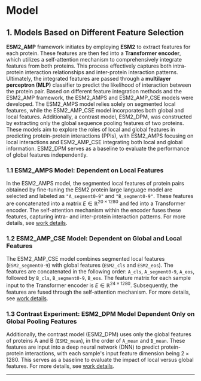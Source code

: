 # Model

## 1. Models Based on Different Feature Selection

**ESM2_AMP** framework initiates by employing **ESM2** to extract features for each protein. These features are then fed into a **Transformer encoder**, which utilizes a self-attention mechanism to comprehensively integrate features from both proteins. This process effectively captures both intra-protein interaction relationships and inter-protein interaction patterns. Ultimately, the integrated features are passed through a **multilayer perceptron (MLP)** classifier to predict the likelihood of interaction between the protein pair.
Based on different feature integration methods and the ESM2_AMP framework, the ESM2_AMPS and ESM2_AMP_CSE models were developed. The ESM2_AMPS model relies solely on segmented local features, while the ESM2_AMP_CSE model incorporates both global and local features. Additionally, a contrast model, ESM2_DPM, was constructed by extracting only the global sequence pooling features of two proteins. These models aim to explore the roles of local and global features in predicting protein-protein interactions (PPIs), with ESM2_AMPS focusing on local interactions and ESM2_AMP_CSE integrating both local and global information. ESM2_DPM serves as a baseline to evaluate the performance of global features independently.

### 1.1 ESM2_AMPS Model: Dependent on Local Features

In the ESM2_AMPS model, the segmented local features of protein pairs obtained by fine-tuning the ESM2 protein large language model are selected and labeled as `"A_segment0-9"` and `"B_segment0-9"`. These features are concatenated into a matrix $E \in \mathbb{R}^{20 \times 1280}$ and fed into a Transformer encoder. The self-attention mechanism within the encoder fuses these features, capturing intra- and inter-protein interaction patterns. For more details, see [work details](https://github.com/ywwy-qn/ESM2_AMP/blob/main/Models/ESM2_AMPS/ESM2_AMPS%20model%20Code.py).

### 1.2 ESM2_AMP_CSE Model: Dependent on Global and Local Features

The ESM2_AMP_CSE model combines segmented local features (`ESM2_segment0-9`) with global features (`ESM2_cls` and `ESM2_eos`). The features are concatenated in the following order: `A_cls`, `A_segment0-9`, `A_eos`, followed by `B_cls`, `B_segment0-9`, `B_eos`. The feature matrix for each sample input to the Transformer encoder is $E \in \mathbb{R}^{24 \times 1280}$. Subsequently, the features are fused through the self-attention mechanism. For more details, see [work details](https://github.com/ywwy-qn/ESM2_AMP/blob/main/Models/ESM2_AMP_CSE/ESM2_AMP_CSE%20model%20Code.py).

### 1.3 Contrast Experiment: ESM2_DPM Model Dependent Only on Global Pooling Features

Additionally, the contrast model (ESM2_DPM) uses only the global features of proteins A and B (`ESM2_mean`), in the order of `A_mean` and `B_mean`. These features are input into a deep neural network (DNN) to predict protein-protein interactions, with each sample's input feature dimension being $2 \times 1280$. This serves as a baseline to evaluate the impact of local versus global features. For more details, see [work details](https://github.com/ywwy-qn/ESM2_AMP/blob/main/Models/ESM2_DPM/ESM2_DPM%20model%20Code.py).

---

